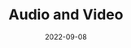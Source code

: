 ---
title: 'Audio and Video'
authors:
  - estelleweyl
description: Discover how to work with HTML media such as audio and video.
date: 2022-09-08
placeholder: true
tags:
  - html
---
